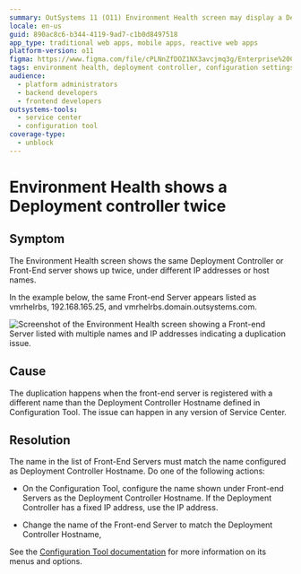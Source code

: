 ```yaml
---
summary: OutSystems 11 (O11) Environment Health screen may display a Deployment Controller twice due to mismatched names in configuration settings.
locale: en-us
guid: 890ac8c6-b344-4119-9ad7-c1b0d8497518
app_type: traditional web apps, mobile apps, reactive web apps
platform-version: o11
figma: https://www.figma.com/file/cPLNnZfDOZ1NX3avcjmq3g/Enterprise%20Customers?node-id=3213:288
tags: environment health, deployment controller, configuration settings, service center, outsystems platform
audience:
  - platform administrators
  - backend developers
  - frontend developers
outsystems-tools:
  - service center
  - configuration tool
coverage-type:
  - unblock
---
```


# Environment Health shows a Deployment controller twice

## Symptom

The Environment Health screen shows the same Deployment Controller or Front-End server shows up twice, under different IP addresses or host names.

In the example below, the same Front-end Server appears listed as vmrhelrbs, 192.168.165.25, and vmrhelrbs.domain.outsystems.com.

![Screenshot of the Environment Health screen showing a Front-end Server listed with multiple names and IP addresses indicating a duplication issue.](images/env-deploy-controller-twice_0.png "Environment Health Screen Duplication Issue")

## Cause

The duplication happens when the front-end server is registered with a different name than the Deployment Controller Hostname defined in Configuration Tool. The issue can happen in any version of Service Center.

## Resolution

The name in the list of Front-End Servers must match the name configured as Deployment Controller Hostname. Do one of the following actions:

* On the Configuration Tool, configure the name shown under Front-end Servers as the Deployment Controller Hostname. If the Deployment Controller has a fixed IP address, use the IP address.

* Change the name of the Front-end Server to match the Deployment Controller Hostname,

See the [Configuration Tool documentation](https://success.outsystems.com/Documentation/11/Reference/Configuration_Tool) for more information on its menus and options.

